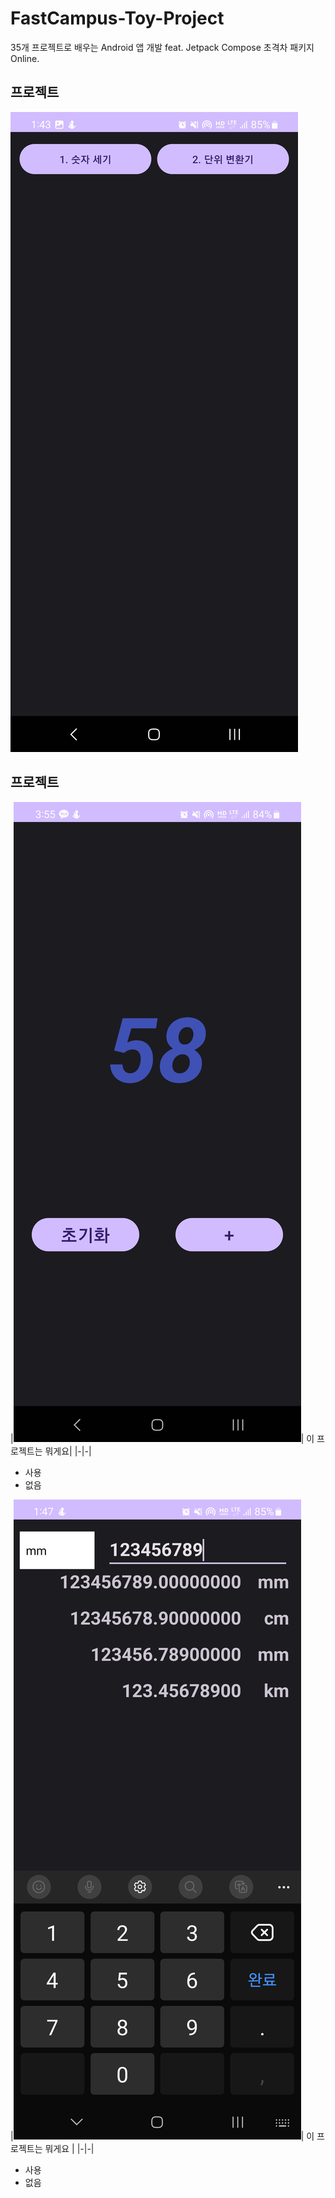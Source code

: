# FastCampus-Toy-Project
35개 프로젝트로 배우는 Android 앱 개발 feat. Jetpack Compose 초격차 패키지 Online.

## 프로젝트
<img src="https://github.com/cheonjoosung/FastCampus-Toy-Project/blob/master/image/main.jpg">

## 프로젝트
|<img src="https://github.com/cheonjoosung/FastCampus-Toy-Project/blob/master/image/no1.jpg">|
이 프로젝트는 뭐게요|
|-|-|
- 사용
- 없음

|<img src="https://github.com/cheonjoosung/FastCampus-Toy-Project/blob/master/image/no2.jpg">|
이 프로젝트는 뭐게요 |
|-|-|
- 사용
- 없음